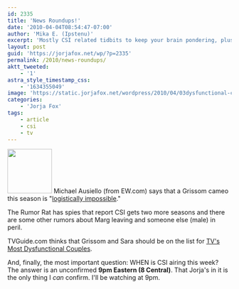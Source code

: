 ```yaml
---
id: 2335
title: 'News Roundups!'
date: '2010-04-04T08:54:47-07:00'
author: 'Mika E. (Ipstenu)'
excerpt: 'Mostly CSI related tidbits to keep your brain pondering, plus a totally non-definitive answer to when CSI''s airing this week.'
layout: post
guid: 'https://jorjafox.net/wp/?p=2335'
permalink: /2010/news-roundups/
aktt_tweeted:
    - '1'
astra_style_timestamp_css:
    - '1634355049'
image: 'https://static.jorjafox.net/wordpress/2010/04/03dysfunctional-couples-csi2.jpg'
categories:
    - 'Jorja Fox'
tags:
    - article
    - csi
    - tv
---
```


<a href="//static.jorjafox.net/wordpress/2010/04/03dysfunctional-couples-csi2.jpg"><img src="//static.jorjafox.net/wordpress/2010/04/03dysfunctional-couples-csi2-100x100.jpg" alt="" title="03dysfunctional-couples-csi2" width="100" height="100" class="alignleft size-thumbnail wp-image-2342" /></a> Michael Ausiello (from EW.com) says that a Grissom cameo this season is "<a href="http://ausiellofiles.ew.com/2010/03/31/ask-ausiello-true-blood-lost-glee/">logistically impossible</a>."

The Rumor Rat has spies that report CSI gets two more seasons and there are some other rumors about Marg leaving and someone else (male) in peril.

TVGuide.com thinks that Grissom and Sara should be on the list for <a href="http://www.tvguide.com/PhotoGallery/TVs-Dysfunctional-Couples-1016443/1016445">TV's Most Dysfunctional Couples</a>.

And, finally, the most important question: WHEN is CSI airing this week?  The answer is an unconfirmed **9pm Eastern (8 Central)**.  That Jorja's in it is the only thing I <em>can</em> confirm.  I'll be watching at 9pm.
